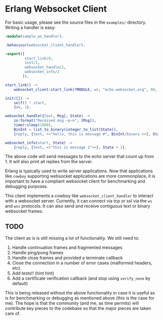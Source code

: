 # Erlang Websocket Client

For basic usage, please see the source files in the `examples/`
directory. Writing a handler is easy:

```erlang
-module(sample_ws_handler).

-behaviour(websocket_client_handler).

-export([
         start_link/0,
         init/1,
         websocket_handle/2,
         websocket_info/2
        ]).

start_link() ->
    websocket_client:start_link(?MODULE, ws, "echo.websocket.org", 80, "/", []).

init([]) ->
    self() ! start,
    {ok, 1}.

websocket_handle({text, Msg}, State) ->
    io:format("Received msg ~p~n", [Msg]),
    timer:sleep(1000),
    BinInt = list_to_binary(integer_to_list(State)),
    {reply, {text, <<"hello, this is message #", BinInt/binary >>}, State + 1}.

websocket_info(start, State) ->
    {reply, {text, <<"this is message 1">>}, State + 1}.
```

The above code will send messages to the echo server that count up
from 1. It will also print all replies from the server.

Erlang is typically used to write server applications. Now that
applications like `cowboy` supporting websocket applications are more
commonplace, it is important to have a compliant websocket client for
benchmarking and debugging purposes.

This client implements a cowboy like `websocket_client_handler` to
interact with a websocket server. Currently, it can connect via tcp or
ssl via the `ws` and `wss` protocols. It can also send and receive
contiguous text or binary websocket frames.

## TODO

The client as is is still missing a lot of functionality. We still
need to:

1. Handle continuation frames and fragmented messages
2. Handle ping/pong frames
3. Handle close frames and provided a terminate callback
4. Close the connection in a number of error cases (malformed headers,
etc).
5. Add tests!! (hint hint)
6. Add a certificate verification callback (and stop using
`verify_none` by default)

This is being released without the above functionality in case it is
useful as is for benchmarking or debugging as mentioned above (this is
the case for me). The hope is that the community (and me, as time
permits) will contribute key pieces to the codebase so that the major
pieces are taken care of.
